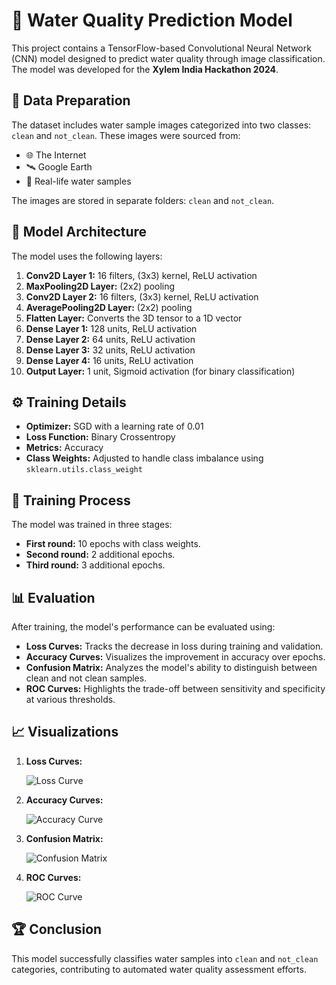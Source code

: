 # 🌊 Water Quality Prediction Model

This project contains a TensorFlow-based Convolutional Neural Network (CNN) model designed to predict water quality through image classification. The model was developed for the **Xylem India Hackathon 2024**.

## 📂 Data Preparation

The dataset includes water sample images categorized into two classes: `clean` and `not_clean`. These images were sourced from:

- 🌐 The Internet
- 🛰️ Google Earth
- 🧪 Real-life water samples

The images are stored in separate folders: `clean` and `not_clean`.

## 🧠 Model Architecture

The model uses the following layers:

1. **Conv2D Layer 1:** 16 filters, (3x3) kernel, ReLU activation
2. **MaxPooling2D Layer:** (2x2) pooling
3. **Conv2D Layer 2:** 16 filters, (3x3) kernel, ReLU activation
4. **AveragePooling2D Layer:** (2x2) pooling
5. **Flatten Layer:** Converts the 3D tensor to a 1D vector
6. **Dense Layer 1:** 128 units, ReLU activation
7. **Dense Layer 2:** 64 units, ReLU activation
8. **Dense Layer 3:** 32 units, ReLU activation
9. **Dense Layer 4:** 16 units, ReLU activation
10. **Output Layer:** 1 unit, Sigmoid activation (for binary classification)

## ⚙️ Training Details

- **Optimizer:** SGD with a learning rate of 0.01
- **Loss Function:** Binary Crossentropy
- **Metrics:** Accuracy
- **Class Weights:** Adjusted to handle class imbalance using `sklearn.utils.class_weight`

## 🎯 Training Process

The model was trained in three stages:

- **First round:** 10 epochs with class weights.
- **Second round:** 2 additional epochs.
- **Third round:** 3 additional epochs.

## 📊 Evaluation

After training, the model's performance can be evaluated using:

- **Loss Curves:** Tracks the decrease in loss during training and validation.
- **Accuracy Curves:** Visualizes the improvement in accuracy over epochs.
- **Confusion Matrix:** Analyzes the model's ability to distinguish between clean and not clean samples.
- **ROC Curves:** Highlights the trade-off between sensitivity and specificity at various thresholds.

## 📈 Visualizations

1. **Loss Curves:**
   
   ![Loss Curve](https://imgur.com/CKBSIrB)
   
2. **Accuracy Curves:**
   
   ![Accuracy Curve](https://imgur.com/TUmNvAD)
   
3. **Confusion Matrix:**
   
   ![Confusion Matrix](https://imgur.com/C9F7t3O)
   
4. **ROC Curves:**
   
   ![ROC Curve](https://imgur.com/SwnUoeL)

## 🏆 Conclusion

This model successfully classifies water samples into `clean` and `not_clean` categories, contributing to automated water quality assessment efforts.
